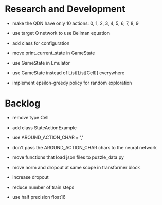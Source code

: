 # Research and Development

- make the QDN have only 10 actions: 0, 1, 2, 3, 4, 5, 6, 7, 8, 9

- use target Q network to use Bellman equation 

- add class for configuration

- move print_current_state in GameState
- use GameState in Emulator
- use GameState instead of List[List[Cell]] everywhere

- implement epsilon-greedy policy for random exploration

# Backlog

- remove type Cell

- add class StateActionExample

- use AROUND_ACTION_CHAR = ','
- don't pass the AROUND_ACTION_CHAR chars to the neural network

- move functions that load json files to puzzle_data.py
- move norm and dropout at same scope in transformer block
- increase dropout

- reduce number of train steps
- use half precision float16
